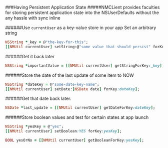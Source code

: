 ###Having Persistent Application State
#####NMCLient provides faculties for storing persistent application state into the NSUserDefaults without the any hassle with sync inline

######Use `currentUser` as a key-value store in your app
Set an arbitrary string
``` ruby
NSString *_key = @"the-key-for-this";
[[NMUtil currentUser] setString:@"some value that should persist" forKey:_key];
```

######Get it back later
``` ruby
NSString *importantValue = [[NMUtil currentUser] getStringForKey:_key];
```

######Store the date of the last update of some item to NOW
``` ruby
NSString *dateKey = @"some-date-key-name";
[[NMUtil currentUser] setDate:[NSDate date] forKey:dateKey];
```

######Get that date back later.
``` ruby
NSDate *last_update = [[NMUtil currentUser] getDateForKey:dateKey];
```

######Store boolean values and test for certain states at app launch
``` ruby
NSString *yesKey = @"yes";
[[NMUtil currentUser] setBoolean:YES forKey:yesKey];
```

``` ruby
BOOL yesOrNo = [[NMUtil currentUser] getBooleanForKey:yesKey];
```
